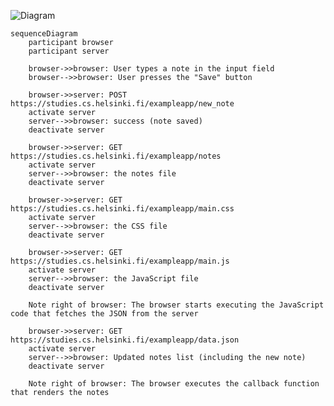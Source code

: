 ![Diagram]([https://www.mermaidchart.com/raw/3e514a64-7908-49d7-a72e-ff52f9f32c52?theme=light&version=v0.1&format=svg](https://www.mermaidchart.com/raw/3e514a64-7908-49d7-a72e-ff52f9f32c52?theme=light&version=v0.1&format=svg))



```
sequenceDiagram
    participant browser
    participant server
    
    browser->>browser: User types a note in the input field
    browser-->>browser: User presses the "Save" button
    
    browser->>server: POST https://studies.cs.helsinki.fi/exampleapp/new_note
    activate server
    server-->>browser: success (note saved)
    deactivate server
    
    browser->>server: GET https://studies.cs.helsinki.fi/exampleapp/notes
    activate server
    server-->>browser: the notes file
    deactivate server

    browser->>server: GET https://studies.cs.helsinki.fi/exampleapp/main.css
    activate server
    server-->>browser: the CSS file
    deactivate server

    browser->>server: GET https://studies.cs.helsinki.fi/exampleapp/main.js
    activate server
    server-->>browser: the JavaScript file
    deactivate server
    
    Note right of browser: The browser starts executing the JavaScript code that fetches the JSON from the server
    
    browser->>server: GET https://studies.cs.helsinki.fi/exampleapp/data.json
    activate server
    server-->>browser: Updated notes list (including the new note)
    deactivate server    

    Note right of browser: The browser executes the callback function that renders the notes
```

